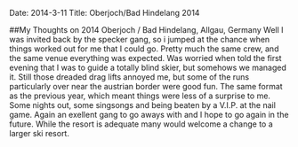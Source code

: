 Date: 2014-3-11
Title: Oberjoch/Bad Hindelang 2014

##My Thoughts on 2014 Oberjoch / Bad Hindelang, Allgau, Germany
Well I was invited back by the specker gang, so i jumped at the chance when things worked out for me that I could go. Pretty much the same crew, and the same venue everything was expected. Was worried when told the first evening that I was to guide a totally blind skier, but somehows we managed it. Still those dreaded drag lifts annoyed me, but some of the runs particularly over near the austrian border were good fun.
The same format as the previous year, which meant things were less of a surprise to me. Some nights out, some singsongs and being beaten by a V.I.P. at the nail game.
Again an exellent gang to go aways with and I hope to go again in the future. While the resort is adequate many would welcome a change to a larger ski resort.
